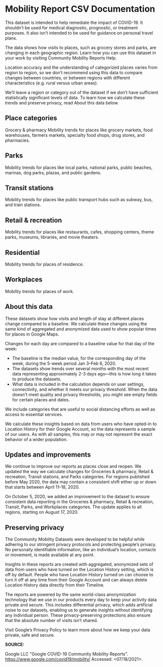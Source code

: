 # Mobility Report CSV Documentation

This dataset is intended to help remediate the impact of COVID-19. It shouldn’t be used for medical diagnostic, prognostic, or treatment purposes. It also isn’t intended to be used for guidance on personal travel plans.

The data shows how visits to places, such as grocery stores and parks, are changing in each geographic region. Learn how you can use this dataset in your work by visiting Community Mobility Reports Help.

Location accuracy and the understanding of categorized places varies from region to region, so we don’t recommend using this data to compare changes between countries, or between regions with different characteristics (e.g. rural versus urban areas).

We’ll leave a region or category out of the dataset if we don’t have sufficient statistically significant levels of data. To learn how we calculate these trends and preserve privacy, read About this data below.

## Place categories
Grocery & pharmacy
Mobility trends for places like grocery markets, food warehouses, farmers markets, specialty food shops, drug stores, and pharmacies.

## Parks
Mobility trends for places like local parks, national parks, public beaches, marinas, dog parks, plazas, and public gardens.

## Transit stations
Mobility trends for places like public transport hubs such as subway, bus, and train stations.

## Retail & recreation
Mobility trends for places like restaurants, cafes, shopping centers, theme parks, museums, libraries, and movie theaters.

## Residential
Mobility trends for places of residence.

## Workplaces
Mobility trends for places of work.

## About this data
These datasets show how visits and length of stay at different places change compared to a baseline. We calculate these changes using the same kind of aggregated and anonymized data used to show popular times for places in Google Maps.

Changes for each day are compared to a baseline value for that day of the week:

* The baseline is the median value, for the corresponding day of the week, during the 5-week period Jan 3–Feb 6, 2020.
* The datasets show trends over several months with the most recent data representing approximately 2-3 days ago—this is how long it takes to produce the datasets.
* What data is included in the calculation depends on user settings, connectivity, and whether it meets our privacy threshold. When the data doesn't meet quality and privacy thresholds, you might see empty fields for certain places and dates.

We include categories that are useful to social distancing efforts as well as access to essential services.

We calculate these insights based on data from users who have opted-in to Location History for their Google Account, so the data represents a sample of our users. As with all samples, this may or may not represent the exact behavior of a wider population.

## Updates and improvements
We continue to improve our reports as places close and reopen. We updated the way we calculate changes for Groceries & pharmacy, Retail & recreation, Transit stations, and Parks categories. For regions published before May 2020, the data may contain a consistent shift either up or down that starts between April 11–18, 2020.

On October 5, 2020, we added an improvement to the dataset to ensure consistent data reporting in the Groceries & pharmacy, Retail & recreation, Transit, Parks, and Workplaces categories. The update applies to all regions, starting on August 17, 2020.

## Preserving privacy
The Community Mobility Datasets were developed to be helpful while adhering to our stringent privacy protocols and protecting people’s privacy. No personally identifiable information, like an individual’s location, contacts or movement, is made available at any point.

Insights in these reports are created with aggregated, anonymized sets of data from users who have turned on the Location History setting, which is off by default. People who have Location History turned on can choose to turn it off at any time from their Google Account and can always delete Location History data directly from their Timeline.

The reports are powered by the same world-class anonymization technology that we use in our products every day to keep your activity data private and secure. This includes differential privacy, which adds artificial noise to our datasets, enabling us to generate insights without identifying any individual person. These privacy-preserving protections also ensure that the absolute number of visits isn’t shared.

Visit Google’s Privacy Policy to learn more about how we keep your data private, safe and secure.

**SOURCE:**

Google LLC "Google COVID-19 Community Mobility Reports".
https://www.google.com/covid19/mobility/ Accessed: <07/18/2021>.
